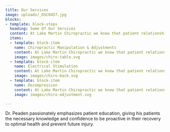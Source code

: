 ```yaml
---
title: Our Services
image: uploads/_DSC0457.jpg
blocks:
- template: block-steps
  heading: Some Of Our Services
  content: At Lake Martin Chiropractic we know that patient relationships are important.
  items:
  - template: block-item
    name: Chiropractic Manipulation & Adjustments
    content: At Lake Martin Chiropractic we know that patient relationships are important.
    image: images/chiro-table.svg
  - template: block-item
    name: Electrical Stimulation
    content: At Lake Martin Chiropractic we know that patient relationships are important.
    image: images/chiro-back.svg
  - template: block-item
    name: Decompression
    content: At Lake Martin Chiropractic we know that patient relationships are important.
    image: images/chiro-adjustment.svg

---
```

Dr. Peaden passionately emphasizes patient education, giving his patients the necessary knowledge and confidence to be proactive in their recovery to optimal health and prevent future injury.